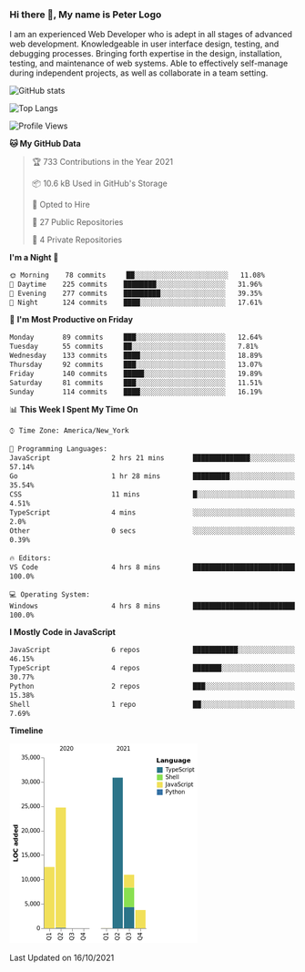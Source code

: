 ### Hi there 👋, My name is Peter Logo

I am an experienced Web Developer who is adept in all stages of advanced web development. Knowledgeable in user interface design, 
testing, and debugging processes. Bringing forth expertise in the design, installation, testing, and maintenance of web systems. 
Able to effectively self-manage during independent projects, as well as collaborate in a team setting.

![GitHub stats](https://github-readme-stats.vercel.app/api?username=peterlogo&show_icons=true&count_private=true&theme=dark)

![Top Langs](https://github-readme-stats.vercel.app/api/top-langs/?username=peterlogo&theme=dark&layout=compact&langs_count=8)

<!--START_SECTION:waka-->
![Profile Views](http://img.shields.io/badge/Profile%20Views-0-blue)

**🐱 My GitHub Data** 

> 🏆 733 Contributions in the Year 2021
 > 
> 📦 10.6 kB Used in GitHub's Storage 
 > 
> 💼 Opted to Hire
 > 
> 📜 27 Public Repositories 
 > 
> 🔑 4 Private Repositories  
 > 
**I'm a Night 🦉** 

```text
🌞 Morning    78 commits     ██░░░░░░░░░░░░░░░░░░░░░░░   11.08% 
🌆 Daytime    225 commits    ████████░░░░░░░░░░░░░░░░░   31.96% 
🌃 Evening    277 commits    █████████░░░░░░░░░░░░░░░░   39.35% 
🌙 Night      124 commits    ████░░░░░░░░░░░░░░░░░░░░░   17.61%

```
📅 **I'm Most Productive on Friday** 

```text
Monday       89 commits     ███░░░░░░░░░░░░░░░░░░░░░░   12.64% 
Tuesday      55 commits     ██░░░░░░░░░░░░░░░░░░░░░░░   7.81% 
Wednesday    133 commits    ████░░░░░░░░░░░░░░░░░░░░░   18.89% 
Thursday     92 commits     ███░░░░░░░░░░░░░░░░░░░░░░   13.07% 
Friday       140 commits    █████░░░░░░░░░░░░░░░░░░░░   19.89% 
Saturday     81 commits     ███░░░░░░░░░░░░░░░░░░░░░░   11.51% 
Sunday       114 commits    ████░░░░░░░░░░░░░░░░░░░░░   16.19%

```


📊 **This Week I Spent My Time On** 

```text
⌚︎ Time Zone: America/New_York

💬 Programming Languages: 
JavaScript               2 hrs 21 mins       ██████████████░░░░░░░░░░░   57.14% 
Go                       1 hr 28 mins        █████████░░░░░░░░░░░░░░░░   35.54% 
CSS                      11 mins             █░░░░░░░░░░░░░░░░░░░░░░░░   4.51% 
TypeScript               4 mins              ░░░░░░░░░░░░░░░░░░░░░░░░░   2.0% 
Other                    0 secs              ░░░░░░░░░░░░░░░░░░░░░░░░░   0.39%

🔥 Editors: 
VS Code                  4 hrs 8 mins        █████████████████████████   100.0%

💻 Operating System: 
Windows                  4 hrs 8 mins        █████████████████████████   100.0%

```

**I Mostly Code in JavaScript** 

```text
JavaScript               6 repos             ███████████░░░░░░░░░░░░░░   46.15% 
TypeScript               4 repos             ███████░░░░░░░░░░░░░░░░░░   30.77% 
Python                   2 repos             ███░░░░░░░░░░░░░░░░░░░░░░   15.38% 
Shell                    1 repo              ██░░░░░░░░░░░░░░░░░░░░░░░   7.69%

```


**Timeline**

![Chart not found](https://raw.githubusercontent.com/peterlogo/peterlogo/main/charts/bar_graph.png) 


 Last Updated on 16/10/2021
<!--END_SECTION:waka-->



